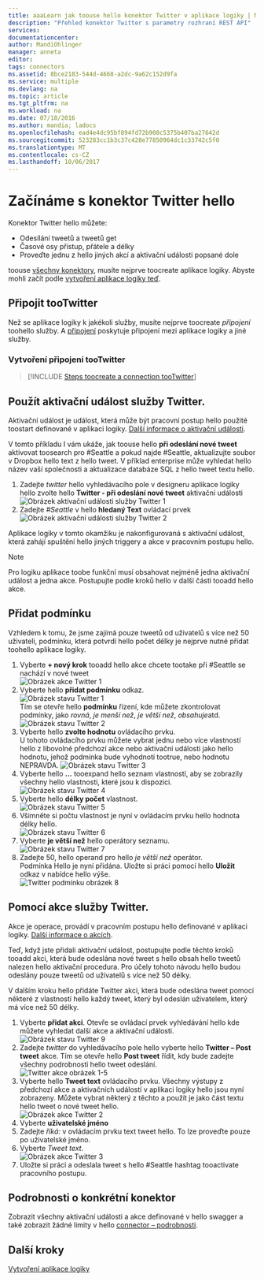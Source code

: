 ```yaml
---
title: aaaLearn jak toouse hello konektor Twitter v aplikace logiky | Microsoft Docs
description: "Přehled konektor Twitter s parametry rozhraní REST API"
services: 
documentationcenter: 
author: MandiOhlinger
manager: anneta
editor: 
tags: connectors
ms.assetid: 8bce2183-544d-4668-a2dc-9a62c152d9fa
ms.service: multiple
ms.devlang: na
ms.topic: article
ms.tgt_pltfrm: na
ms.workload: na
ms.date: 07/18/2016
ms.author: mandia; ladocs
ms.openlocfilehash: ead4e4dc95bf894fd72b908c5375b407ba27642d
ms.sourcegitcommit: 523283cc1b3c37c428e77850964dc1c33742c5f0
ms.translationtype: MT
ms.contentlocale: cs-CZ
ms.lasthandoff: 10/06/2017
---
```

# <a name="get-started-with-hello-twitter-connector"></a>Začínáme s konektor Twitter hello
Konektor Twitter hello můžete:

* Odesílání tweetů a tweetů get
* Časové osy přístup, přátele a délky
* Proveďte jednu z hello jiných akcí a aktivační události popsané dole  

toouse [všechny konektory](apis-list.md), musíte nejprve toocreate aplikace logiky. Abyste mohli začít podle [vytvoření aplikace logiky teď](../logic-apps/logic-apps-create-a-logic-app.md).  

## <a name="connect-tootwitter"></a>Připojit tooTwitter
Než se aplikace logiky k jakékoli služby, musíte nejprve toocreate *připojení* toohello služby. A [připojení](connectors-overview.md) poskytuje připojení mezi aplikace logiky a jiné služby.  

### <a name="create-a-connection-tootwitter"></a>Vytvoření připojení tooTwitter
> [!INCLUDE [Steps toocreate a connection tooTwitter](../../includes/connectors-create-api-twitter.md)]
> 
> 

## <a name="use-a-twitter-trigger"></a>Použít aktivační událost služby Twitter.
Aktivační událost je událost, která může být pracovní postup hello použité toostart definované v aplikaci logiky. [Další informace o aktivační události](../logic-apps/logic-apps-what-are-logic-apps.md#logic-app-concepts).

V tomto příkladu I vám ukáže, jak toouse hello **při odeslání nové tweet** aktivovat toosearch pro #Seattle a pokud najde #Seattle, aktualizujte soubor v Dropbox hello text z hello tweet. V příklad enterprise může vyhledat hello název vaší společnosti a aktualizace databáze SQL z hello tweet textu hello.

1. Zadejte *twitter* hello vyhledávacího pole v designeru aplikace logiky hello zvolte hello **Twitter - při odeslání nové tweet** aktivační události   
   ![Obrázek aktivační události služby Twitter 1](./media/connectors-create-api-twitter/trigger-1.png)  
2. Zadejte *#Seattle* v hello **hledaný Text** ovládací prvek  
   ![Obrázek aktivační události služby Twitter 2](./media/connectors-create-api-twitter/trigger-2.png) 

Aplikace logiky v tomto okamžiku je nakonfigurovaná s aktivační událost, která zahájí spuštění hello jiných triggery a akce v pracovním postupu hello. 

> [!NOTE]
> Pro logiku aplikace toobe funkční musí obsahovat nejméně jedna aktivační událost a jedna akce. Postupujte podle kroků hello v další části tooadd hello akce.  
> 
> 

## <a name="add-a-condition"></a>Přidat podmínku
Vzhledem k tomu, že jsme zajímá pouze tweetů od uživatelů s více než 50 uživateli, podmínku, která potvrdí hello počet délky je nejprve nutné přidat toohello aplikace logiky.  

1. Vyberte **+ nový krok** tooadd hello akce chcete tootake při #Seattle se nachází v nové tweet  
   ![Obrázek akce Twitter 1](../../includes/media/connectors-create-api-twitter/action-1.png)  
2. Vyberte hello **přidat podmínku** odkaz.  
   ![Obrázek stavu Twitter 1](../../includes/media/connectors-create-api-twitter/condition-1.png)   
   Tím se otevře hello **podmínku** řízení, kde můžete zkontrolovat podmínky, jako *rovná*, *je menší než*, *je větší než*, *obsahuje*atd.  
   ![Obrázek stavu Twitter 2](../../includes/media/connectors-create-api-twitter/condition-2.png)   
3. Vyberte hello **zvolte hodnotu** ovládacího prvku.  
   U tohoto ovládacího prvku můžete vybrat jednu nebo více vlastností hello z libovolné předchozí akce nebo aktivační události jako hello hodnotu, jehož podmínka bude vyhodnotí tootrue, nebo hodnotu NEPRAVDA.
   ![Obrázek stavu Twitter 3](../../includes/media/connectors-create-api-twitter/condition-3.png)   
4. Vyberte hello **...**  tooexpand hello seznam vlastností, aby se zobrazily všechny hello vlastnosti, které jsou k dispozici.        
   ![Obrázek stavu Twitter 4](../../includes/media/connectors-create-api-twitter/condition-4.png)   
5. Vyberte hello **délky počet** vlastnost.    
   ![Obrázek stavu Twitter 5](../../includes/media/connectors-create-api-twitter/condition-5.png)   
6. Všimněte si počtu vlastnost je nyní v ovládacím prvku hello hodnota délky hello.    
   ![Obrázek stavu Twitter 6](../../includes/media/connectors-create-api-twitter/condition-6.png)   
7. Vyberte **je větší než** hello operátory seznamu.    
   ![Obrázek stavu Twitter 7](../../includes/media/connectors-create-api-twitter/condition-7.png)   
8. Zadejte 50, hello operand pro hello *je větší než* operátor.  
   Podmínka Hello je nyní přidána. Uložte si práci pomocí hello **Uložit** odkaz v nabídce hello výše.    
   ![Twitter podmínku obrázek 8](../../includes/media/connectors-create-api-twitter/condition-8.png)   

## <a name="use-a-twitter-action"></a>Pomocí akce služby Twitter.
Akce je operace, provádí v pracovním postupu hello definované v aplikaci logiky. [Další informace o akcích](../logic-apps/logic-apps-what-are-logic-apps.md#logic-app-concepts).  

Teď, když jste přidali aktivační událost, postupujte podle těchto kroků tooadd akci, která bude odeslána nové tweet s hello obsah hello tweetů nalezen hello aktivační procedura. Pro účely tohoto návodu hello budou odeslány pouze tweetů od uživatelů s více než 50 délky.  

V dalším kroku hello přidáte Twitter akci, která bude odeslána tweet pomocí některé z vlastností hello každý tweet, který byl odeslán uživatelem, který má více než 50 délky.  

1. Vyberte **přidat akci**. Otevře se ovládací prvek vyhledávání hello kde můžete vyhledat další akce a aktivační události.  
   ![Obrázek stavu Twitter 9](../../includes/media/connectors-create-api-twitter/condition-9.png)   
2. Zadejte *twitter* do vyhledávacího pole hello vyberte hello **Twitter – Post tweet** akce. Tím se otevře hello **Post tweet** řídit, kdy bude zadejte všechny podrobnosti hello tweet odeslání.      
   ![Twitter akce obrázek 1-5](../../includes/media/connectors-create-api-twitter/action-1-5.png)   
3. Vyberte hello **Tweet text** ovládacího prvku. Všechny výstupy z předchozí akce a aktivačních událostí v aplikaci logiky hello jsou nyní zobrazeny. Můžete vybrat některý z těchto a použít je jako část textu hello tweet o nové tweet hello.     
   ![Obrázek akce Twitter 2](../../includes/media/connectors-create-api-twitter/action-2.png)   
4. Vyberte **uživatelské jméno**   
5. Zadejte *říká:* v ovládacím prvku text tweet hello. To lze proveďte pouze po uživatelské jméno.  
6. Vyberte *Tweet text*.       
   ![Obrázek akce Twitter 3](../../includes/media/connectors-create-api-twitter/action-3.png)   
7. Uložte si práci a odeslala tweet s hello #Seattle hashtag tooactivate pracovního postupu.  


## <a name="connector-specific-details"></a>Podrobnosti o konkrétní konektor

Zobrazit všechny aktivační události a akce definované v hello swagger a také zobrazit žádné limity v hello [connector – podrobnosti](/connectors/twitterconnector/). 

## <a name="next-steps"></a>Další kroky
[Vytvoření aplikace logiky](../logic-apps/logic-apps-create-a-logic-app.md)

